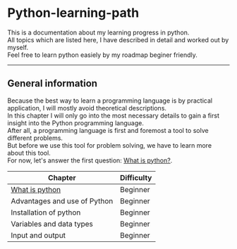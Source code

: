 # Python-learning-path
This is a documentation about my learning progress in python.<br>
All topics which are listed here, I have described in detail and worked out by myself.<br>
Feel free to learn python easiely by my roadmap beginer friendly.<br>

____________________________________________________________________________________________

## General information

Because the best way to learn a programming language is by practical application, I will mostly avoid theoretical descriptions.<br>
In this chapter I will only go into the most necessary details to gain a first insight into the Python programming language.<br>
After all, a programming language is first and foremost a tool to solve different problems.<br>
But before we use this tool for problem solving, we have to learn more about this tool.<br>
For now, let's answer the first question: [What is python?](https://github.com/Olexandr-Andriyenko/Python-learning-path/blob/main/What%20is%20python.md).


| Chapter                                                                                                                 | Difficulty    |
| --------------------------|-------------------------------------------------------------------------------------------------------------|
| [What is python](https://github.com/Olexandr-Andriyenko/Python-learning-path/blob/main/What%20is%20python.md)           | Beginner      | 
| Advantages and use of Python                                                                                            | Beginner      |
| Installation of python                                                                                                  | Beginner      |
| Variables and data types                                                                                                | Beginner      |
| Input and output                                                                                                        | Beginner      |

